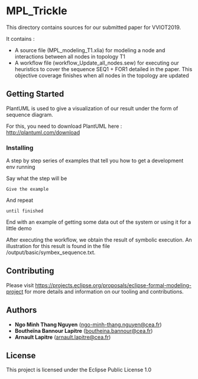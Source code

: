 # MPL_Trickle

This directory contains sources for our submitted paper for VVIOT2019.

It contains : 
- A source file (MPL_modeling_T1.xlia) for modeling a node and interactions between all nodes in topology T1
- A workflow file (workflow_Update_all_nodes.sew) for executing our heuristics to cover the sequence SEQ1 + FOR1 detailed in the paper. This objective coverage finishes when all nodes in the topology are updated


## Getting Started

PlantUML is used to give a visualization of our result under the form of sequence diagram. 

For this, you need to download PlantUML here : http://plantuml.com/download


### Installing

A step by step series of examples that tell you how to get a development env running

Say what the step will be

```
Give the example
```

And repeat

```
until finished
```

End with an example of getting some data out of the system or using it for a little demo

After executing the workflow, we obtain the result of symbolic execution. An illustration for this result is found in the file /output/basic/symbex_sequence.txt.


## Contributing

Please visit https://projects.eclipse.org/proposals/eclipse-formal-modeling-project for more details and information on our tooling and contributions.


## Authors

* **Ngo Minh Thang Nguyen** (ngo-minh-thang.nguyen@cea.fr)
* **Boutheïna Bannour Lapitre** (boutheina.bannour@cea.fr)
* **Arnault Lapitre** (arnault.lapitre@cea.fr)

## License

This project is licensed under the Eclipse Public License 1.0

